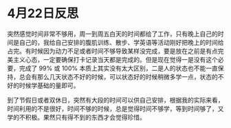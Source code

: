 # 4月22日反思

突然感觉时间非常不够用，周一到周五白天的时间都给了工作，只有晚上自己的时间是自己的，我给自己安排的腹肌训练、散步、学英语等活动刚好把晚上的时间给占完。有时候因为动力不足或者时间不够导致某样没完成，要是放在之前是有点完美主义心态，一定要确保打卡记录当天都是完成的。但是现在觉得一是没有这个必要，完成了 99% 或 100% 本质上其实没有太大区别，二是人的状态也不能一直保持，总会有那么几天状态不好的时候，可以状态好的时候稍微多学一点，状态的不好的时候学基础的量即可。

到了节假日或者双休日，突然有大段的时间可以供自己安排，根据我的实际来看，时间利用的不是很好，时间不够的时候，总是觉得时间不够学，等到时间够了，又学的不积极。果然只有得不到的东西才会觉得珍惜。